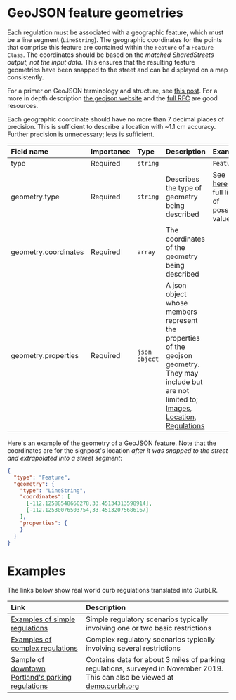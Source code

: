 # GeoJSON feature geometries

Each regulation must be associated with a geographic feature, which must be a line segment (`LineString`). The geographic coordinates for the points that comprise this feature are contained within the `Feature` of a `Feature Class`. The coordinates should be based on the _matched SharedStreets output, not the input data_. This ensures that the resulting feature geometries have been snapped to the street and can be displayed on a map consistently.

For a primer on GeoJSON terminology and structure, see [this post](https://macwright.org/2015/03/23/geojson-second-bite.html). For a more in depth description [the geojson website](https://geojson.org/) and the [full RFC](https://tools.ietf.org/html/rfc7946) are good resources.

Each geographic coordinate should have no more than 7 decimal places of precision. This is sufficient to describe a location with ~1.1 cm accuracy. Further precision is unnecessary; less is sufficient.

| Field name | Importance  | Type | Description | Example
| :--- | :--- | :--- | :--- | :--- |
| type | Required | `string` | | `Feature`
| geometry.type | Required | `string` | Describes the type of geometry being described | See [here](https://tools.ietf.org/html/rfc7946#section-3.1) for full list of possible values |
| geometry.coordinates | Required | `array` | The coordinates of the geometry being described | |
| geometry.properties | Required | `json object` | A json object whose members represent the properties of the geojson geometry. They may include but are not limited to; [Images](Images.md), [Location](Location.md), [Regulations](Regulations.md) | |


Here's an example of the geometry of a GeoJSON feature. Note that the coordinates are for the signpost's location _after it was snapped to the street and extrapolated into a street segment_:

```json
{
  "type": "Feature",
  "geometry": {
    "type": "LineString",
    "coordinates": [
      [-112.12588548660278,33.45134313598914],
      [-112.12530076503754,33.45132075686167]
    ],
    "properties": {
    }
  }
}
```

# Examples

The links below show real world curb regulations translated into CurbLR.

| Link | Description |
| :---- | :---- |
| [Examples of simple regulations](examples/simple_examples.md) | Simple regulatory scenarios typically involving one or two basic restrictions  |
| [Examples of complex regulations](examples/complex_examples.md) | Complex regulatory scenarios typically involving several restrictions  |
| Sample of [downtown Portland's parking regulations](/conversions/Portland/portland_2020-02-20.curblr.json) | Contains data for about 3 miles of parking regulations, surveyed in November 2019. This can also be viewed at [demo.curblr.org](https://demo.curblr.org)
